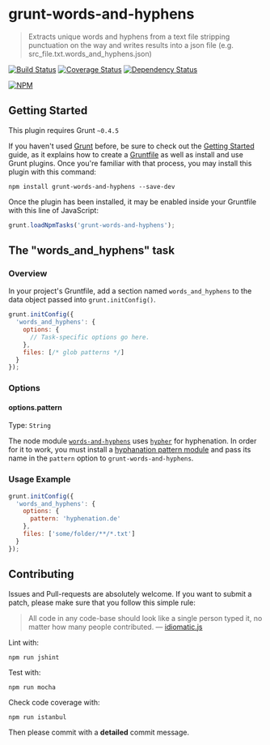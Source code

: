 # grunt-words-and-hyphens

> Extracts unique words and hyphens from a text file stripping punctuation on the way and writes results into a json file (e.g. src_file.txt.words_and_hyphens.json)

[![Build Status](https://travis-ci.org/borisdiakur/grunt-words-and-hyphens.svg?branch=master)](https://travis-ci.org/borisdiakur/grunt-words-and-hyphens)
[![Coverage Status](https://coveralls.io/repos/borisdiakur/grunt-words-and-hyphens/badge.svg?branch=master)](https://coveralls.io/r/borisdiakur/grunt-words-and-hyphens?branch=master)
[![Dependency Status](https://gemnasium.com/borisdiakur/grunt-words-and-hyphens.svg)](https://gemnasium.com/borisdiakur/grunt-words-and-hyphens)

[![NPM](https://nodei.co/npm/grunt-words-and-hyphens.png?downloads=true)](https://nodei.co/npm/grunt-words-and-hyphens/)

## Getting Started
This plugin requires Grunt `~0.4.5`

If you haven't used [Grunt](http://gruntjs.com/) before, be sure to check out the [Getting Started](http://gruntjs.com/getting-started) guide, as it explains how to create a [Gruntfile](http://gruntjs.com/sample-gruntfile) as well as install and use Grunt plugins. Once you're familiar with that process, you may install this plugin with this command:

```shell
npm install grunt-words-and-hyphens --save-dev
```

Once the plugin has been installed, it may be enabled inside your Gruntfile with this line of JavaScript:

```js
grunt.loadNpmTasks('grunt-words-and-hyphens');
```

## The "words_and_hyphens" task

### Overview
In your project's Gruntfile, add a section named `words_and_hyphens` to the data object passed into `grunt.initConfig()`.

```js
grunt.initConfig({
  'words_and_hyphens': {
    options: {
      // Task-specific options go here.
    },
    files: [/* glob patterns */]
  }
});
```

### Options

#### options.pattern
Type: `String`

The node module [`words-and-hyphens`](https://github.com/borisdiakur/words-and-hyphens) uses [`hypher`](https://github.com/bramstein/hypher) for hyphenation. In order for it to work, you must install a [hyphanation pattern module](https://github.com/bramstein/hyphenation-patterns) and pass its name in the `pattern` option to `grunt-words-and-hyphens`.

### Usage Example

```js
grunt.initConfig({
  'words_and_hyphens': {
    options: {
      pattern: 'hyphenation.de'
    },
    files: ['some/folder/**/*.txt']
  }
});
```

## Contributing

Issues and Pull-requests are absolutely welcome. If you want to submit a patch, please make sure that you follow this simple rule:

> All code in any code-base should look like a single person typed it, no matter how
many people contributed. — [idiomatic.js](https://github.com/rwldrn/idiomatic.js/)

Lint with:
```shell
npm run jshint
```

Test with:
```shell
npm run mocha
```

Check code coverage with:

```shell
npm run istanbul
```

Then please commit with a __detailed__ commit message.
